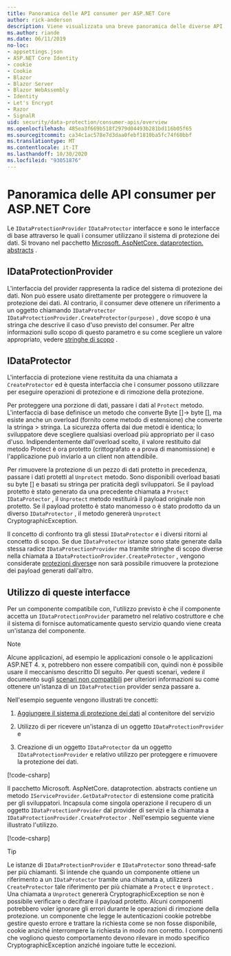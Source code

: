 ```yaml
---
title: Panoramica delle API consumer per ASP.NET Core
author: rick-anderson
description: Viene visualizzata una breve panoramica delle diverse API per i consumer disponibili nell'ASP.NET Core libreria di protezione dei dati.
ms.author: riande
ms.date: 06/11/2019
no-loc:
- appsettings.json
- ASP.NET Core Identity
- cookie
- Cookie
- Blazor
- Blazor Server
- Blazor WebAssembly
- Identity
- Let's Encrypt
- Razor
- SignalR
uid: security/data-protection/consumer-apis/overview
ms.openlocfilehash: 485ea3f669b518f2979d04493b281bd116b05f65
ms.sourcegitcommit: ca34c1ac578e7d3daa0febf1810ba5fc74f60bbf
ms.translationtype: MT
ms.contentlocale: it-IT
ms.lasthandoff: 10/30/2020
ms.locfileid: "93051876"
---
```

# <a name="consumer-apis-overview-for-aspnet-core"></a>Panoramica delle API consumer per ASP.NET Core

Le `IDataProtectionProvider` `IDataProtector` interfacce e sono le interfacce di base attraverso le quali i consumer utilizzano il sistema di protezione dei dati. Si trovano nel pacchetto [Microsoft. AspNetCore. dataprotection. abstracts](https://www.nuget.org/packages/Microsoft.AspNetCore.DataProtection.Abstractions/) .

## <a name="idataprotectionprovider"></a>IDataProtectionProvider

L'interfaccia del provider rappresenta la radice del sistema di protezione dei dati. Non può essere usato direttamente per proteggere o rimuovere la protezione dei dati. Al contrario, il consumer deve ottenere un riferimento a un oggetto chiamando `IDataProtector` `IDataProtectionProvider.CreateProtector(purpose)` , dove scopo è una stringa che descrive il caso d'uso previsto del consumer. Per altre informazioni sullo scopo di questo parametro e su come scegliere un valore appropriato, vedere [stringhe di scopo](xref:security/data-protection/consumer-apis/purpose-strings) .

## <a name="idataprotector"></a>IDataProtector

L'interfaccia di protezione viene restituita da una chiamata a `CreateProtector` ed è questa interfaccia che i consumer possono utilizzare per eseguire operazioni di protezione e di rimozione della protezione.

Per proteggere una porzione di dati, passare i dati al `Protect` metodo. L'interfaccia di base definisce un metodo che converte Byte []-> byte [], ma esiste anche un overload (fornito come metodo di estensione) che converte la stringa > stringa. La sicurezza offerta dai due metodi è identica; lo sviluppatore deve scegliere qualsiasi overload più appropriato per il caso d'uso. Indipendentemente dall'overload scelto, il valore restituito dal metodo Protect è ora protetto (crittografato e a prova di manomissione) e l'applicazione può inviarlo a un client non attendibile.

Per rimuovere la protezione di un pezzo di dati protetto in precedenza, passare i dati protetti al `Unprotect` metodo. Sono disponibili overload basati su byte [] e basati su stringa per praticità degli sviluppatori. Se il payload protetto è stato generato da una precedente chiamata a `Protect` `IDataProtector` , il `Unprotect` metodo restituirà il payload originale non protetto. Se il payload protetto è stato manomesso o è stato prodotto da un diverso `IDataProtector` , il metodo genererà `Unprotect` CryptographicException.

Il concetto di confronto tra gli stessi `IDataProtector` e i diversi ritorni al concetto di scopo. Se due `IDataProtector` istanze sono state generate dalla stessa radice `IDataProtectionProvider` ma tramite stringhe di scopo diverse nella chiamata a `IDataProtectionProvider.CreateProtector` , vengono considerate [protezioni diverse](xref:security/data-protection/consumer-apis/purpose-strings)e non sarà possibile rimuovere la protezione dei payload generati dall'altro.

## <a name="consuming-these-interfaces"></a>Utilizzo di queste interfacce

Per un componente compatibile con, l'utilizzo previsto è che il componente accetta un `IDataProtectionProvider` parametro nel relativo costruttore e che il sistema di fornisce automaticamente questo servizio quando viene creata un'istanza del componente.

> [!NOTE]
> Alcune applicazioni, ad esempio le applicazioni console o le applicazioni ASP.NET 4. x, potrebbero non essere compatibili con, quindi non è possibile usare il meccanismo descritto DI seguito. Per questi scenari, vedere il documento sugli [scenari non compatibili](xref:security/data-protection/configuration/non-di-scenarios) per ulteriori informazioni su come ottenere un'istanza di un `IDataProtection` provider senza passare a.

Nell'esempio seguente vengono illustrati tre concetti:

1. [Aggiungere il sistema di protezione dei dati](xref:security/data-protection/configuration/overview) al contenitore del servizio

2. Utilizzo di per ricevere un'istanza di un oggetto `IDataProtectionProvider` e

3. Creazione di un oggetto `IDataProtector` da un oggetto `IDataProtectionProvider` e relativo utilizzo per proteggere e rimuovere la protezione dei dati.

[!code-csharp[](../using-data-protection/samples/protectunprotect.cs?highlight=26,34,35,36,37,38,39,40)]

Il pacchetto Microsoft. AspNetCore. dataprotection. abstracts contiene un metodo `IServiceProvider.GetDataProtector` di estensione come praticità per gli sviluppatori. Incapsula come singola operazione il recupero di un oggetto `IDataProtectionProvider` dal provider di servizi e la chiamata a `IDataProtectionProvider.CreateProtector` . Nell'esempio seguente viene illustrato l'utilizzo.

[!code-csharp[](./overview/samples/getdataprotector.cs?highlight=15)]

>[!TIP]
> Le istanze di `IDataProtectionProvider` e `IDataProtector` sono thread-safe per più chiamanti. Si intende che quando un componente ottiene un riferimento a un `IDataProtector` tramite una chiamata a, utilizzerà `CreateProtector` tale riferimento per più chiamate a `Protect` e `Unprotect` . Una chiamata a `Unprotect` genererà CryptographicException se non è possibile verificare o decifrare il payload protetto. Alcuni componenti potrebbero voler ignorare gli errori durante le operazioni di rimozione della protezione. un componente che legge le autenticazioni cookie potrebbe gestire questo errore e trattare la richiesta come se non fosse disponibile, cookie anziché interrompere la richiesta in modo non corretto. I componenti che vogliono questo comportamento devono rilevare in modo specifico CryptographicException anziché ingoiare tutte le eccezioni.
